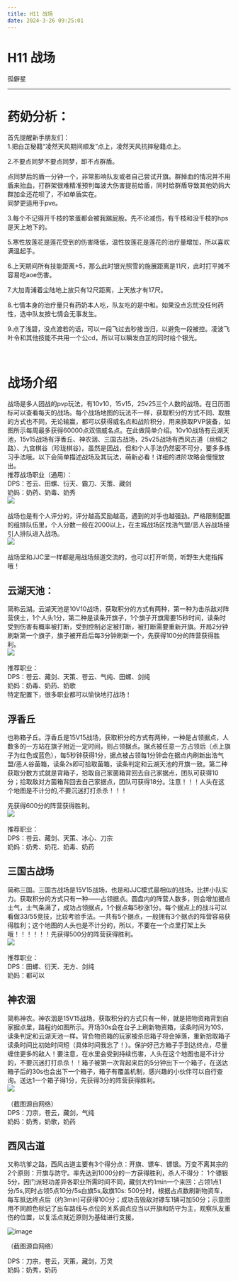 ```yaml
---
title: H11 战场
date: 2024-3-26 09:25:01
---
```

# H11 战场

孤僻星

---

# 药奶分析：

首先提醒新手朋友们：  
1.把白芷秘籍“凌然天风期间顺发”点上，凌然天风抗摔秘籍点上。

2.不要点同梦不要点同梦，即不点群盾。

点同梦后的盾一分钟一个，非常影响队友或者自己尝试开旗。群掉血的情况并不用盾来抬血，打群架很难精准预判每波大伤害提前给盾，同时给群盾导致其他奶妈大群加全还花呗了，不如单盾实在。  
同梦更适用于pve。

3.每个不记得开千枝的笨蛋都会被我踹屁股。先不论减伤，有千枝和没千枝的hps是天上地下的。

5.寒性放莲花是莲花受到的伤害降低，温性放莲花是莲花的治疗量增加，所以喜欢满温起手。

6.上天期间所有技能距离+5，那么此时银光照雪的施展距离是11尺，此时打平摊不容易吃aoe伤害。

7.大加青浦着尘陆地上放只有12尺距离，上天放才有17尺。

8.七情本身的治疗量只有药奶本人吃，队友吃的是中和。如果没点忘忧没任何药性，选中队友按七情会无事发生。

9.点了浅碧，没点渡若的话，可以一段飞过去秒接当归，以避免一段被控。凌波飞叶令和其他技能不共用一个公cd，所以可以瞬发白芷的同时给个银光。

‍

# 战场介绍

战场是多人团战的pvp玩法，有10v10，15v15，25v25三个人数的战场。在日历图标可以查看每天的战场。每个战场地图的玩法不一样，获取积分的方式不同、取胜的方式也不同，无论输赢，都可以获得威名点和战阶积分，用来换取PVP装备，如图所示每周最多获得60000点双倍威名点。在此做简单介绍。10v10战场有云湖天池，15v15战场有浮香丘、神农洇、三国古战场，25v25战场有西风古道（丝绸之路）、九宫棋谷（珍珑棋谷）。虽然是团战，但和个人手法仍然密不可分，要多多练习手法哦。以下会简单描述战场及其玩法，萌新必看！详细的进阶攻略会慢慢放出。  
推荐战场职业（通用）：  
DPS：苍云、田螺、衍天、霸刀、天策、藏剑  
奶妈：奶药、奶毒、奶秀  
​![](assets/net-img-552321fa828ba61e9dbebfe80434970a314e59bf-20240326070908-f9v9pb8.jpg)​

战场也是有个人评分的，评分越高奖励越高，遇到的对手也越强劲。严格限制配置的组排队伍里，个人分数一般在2000以上，在主城战场区找浩气盟/恶人谷战场接引人排队进入战场。  
​![](assets/net-img-7a39150828381f307749fa6eec014c086f06f0b8-20240326070908-0dpuqvk.jpg)​

战场里和JJC里一样都是用战场频道交流的，也可以打开听筒，听野生大佬指挥哦！  

## 云湖天池：

简称云湖。云湖天池是10V10战场，获取积分的方式有两种，第一种为击杀敌对阵营侠士，1个人头1分，第二种是读条开旗子，1个旗子开旗需要15秒时间，读条时受到伤害有概率被打断，受到控制必定被打断，被打断需要重新开旗。开局2分钟刷新第一个旗子，旗子被开启后每3分钟刷新一个，先获得100分的阵营获得胜利。  
​![](assets/net-img-6382b6c27d1ed21b59995922e86eddc450da3fbf-20240326070909-tmmgzv2.jpg)​

推荐职业：  
DPS：苍云、藏剑、天策、苍云、气纯、田螺、剑纯  
奶妈：奶毒、奶药、奶歌  
特定配置下，很多职业都可以愉快地打战场！

## 浮香丘

也称箱子丘。浮香丘是15V15战场，获取积分的方式有两种，一种是占领据点，人数多的一方站在旗子附近一定时间，则占领据点。据点被任意一方占领后（点上旗子为红色或蓝色），每5秒钟获得1分，据点被占领每1分钟会在据点内刷新出浩气盟/恶人谷菌箱，读条2s即可拾取菌箱，读条判定和云湖天池的开旗一致。第二种获取分数方式就是背箱子，拾取自己家菌箱背回去自己家据点，团队可获得10分；拾取敌对方菌箱背回去自己家据点，团队可获得18分。注意！！！人头在这个地图是不计分的,不要沉迷打打杀杀！！！

先获得600分的阵营获得胜利。  
​![](assets/net-img-bfa3dbea15ce36d308def4f77ff33a87e850b132-20240326070909-gnamo7j.jpg)​

推荐职业：  
DPS：苍云、藏剑、天策、冰心、刀宗  
奶妈：奶秀、奶花、奶毒、奶药

## 三国古战场

简称三国。三国古战场是15V15战场，也是和JJC模式最相似的战场，比拼小队实力。获取积分的方式只有一种——占领据点。圆盘内的阵营人数多，则会增加据点士气，士气条满了，成功占领据点，1个据点每5秒涨1分。每个据点上的战斗可以看做33/55竞技，比较考验手法。一共有5个据点，一般拥有3个据点的阵营容易获得胜利；这个地图的人头也是不计分的，所以，不要在一个点里打架上头哦！！！！！！先获得500分的阵营获得胜利。  
​![](assets/net-img-7900effaaf51f3dea61fc9a3d1eef01f3b29795a-20240326070909-x3zfwja.jpg)​

推荐职业：  
DPS：田螺、衍天、无方、剑纯  
奶妈：都可以

## 神农洇

简称神农。神农洇是15V15战场，获取积分的方式只有一种，就是把物资箱背到自家据点里，路程约如图所示。开场30s会在台子上刷新物资箱，读条时间为10S，读条判定和云湖天池一样。背负物资箱的玩家被杀后箱子将会掉落，重新拾取箱子读条时间比初始时间短（具体时间我忘了！）。保护好己方箱子手到达终点，尽量缠住更多的敌人！要注意，在水里会受到持续伤害，人头在这个地图也是不计分的，不要沉迷打打杀杀！！箱子被第一次背起来后的5分钟出下一个箱子，在送达箱子后的30s也会出下一个箱子，箱子有覆盖机制，感兴趣的小伙伴可以自行查询。送达1一个箱子得1分，先获得3分的阵营获得胜利。  
​![](assets/net-img-52eb4066d0160924f7cedfdc910735fae7cd3420-20240326070909-yymgw97.jpg)​

（截图源自网络）  
DPS：刀宗，苍云，藏剑，气纯  
奶妈：奶秀，奶歌，奶药

## 西风古道

又称坑爹之路，西风古道主要有3个得分点：开旗、镖车、镖银。万变不离其宗的2个原则：开旗与防守。率先达到1000分的一方获得胜利，杀人不得分： 1个镖银5分，因门派轻功差异各职业所需时间不同，藏剑大约1min一个来回：占领1点1分/5s,同时占领5点10分/5s白旗5s,敌旗10s: 500分时，根据占点数刷新物资车，每车抵达终点后（约3min)可获得100分；成功击毁敌对镖车1辆可加50分；示意图用不同颜色标记了出车路线与点位的关系调点应当以开旗和防守为主，观察队友重伤的位置，以复活点就近原则为基础进行支援。

​![image](assets/image-20240324074445-xrrdt7y.png)​

（截图源自网络）

DPS：刀宗，苍云，天策，藏剑，万灵  
奶妈：奶秀，奶药
